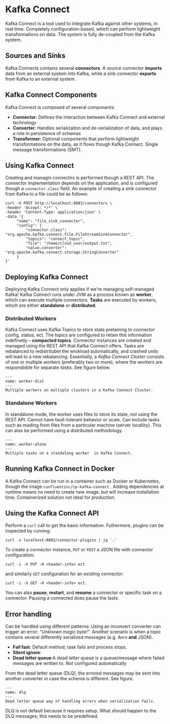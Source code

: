 # Kafka Connect

Kafka Connect is a tool used to integrate Kafka against other systems, in real time. Completely configuration-based,
which can perform lightweight transformations on data. The system is fully de-coupled from the Kafka system.

## Sources and Sinks

Kafka Connects contains several **connectors**. A source connector **imports** data from an external system *into*
Kafka, while a sink connector **exports** from Kafka to an external system.

## Kafka Connect Components

Kafka Connect is composed of several components:

- **Connector**: Defines the interaction between Kafka Connect and external technology
- **Converter**: Handles serializaiton and de-serialization of data, and plays a role in persistence of schemas
- **Transformer**: Optional components that perform lightweight transformations on the data, as it flows though Kafka
  Connect. Single message transformations (SMT).

## Using Kafka Connect

Creating and managin connectirs is performed though a REST API. The connector implementation depends on the application,
and is configured though a `connector.class` field. An example of creating a sink connector from Kafka to a file could
be as follows:

```console
curl -X POST http://localhost:8083/connectors \
-header 'Accept: */*' \
-header 'Content-Type: application/json' \
-data '{
     "name": "file_sink_connector",
     "config": {
         "connector.class": "org.apache.kafka.connect.file.FileStreamSinkConnector",
         "topics": "connect_topic",
         "file": "/home/cloud_user/output.txt",
         "value.converter": "org.apache.kafka.connect.storage.StringConverter"
     }
}'
```

## Deploying Kafka Connect

Deploying Kafka Connect only applies if we're managing self-managed Kafka!
Kafka Connect runs under JVM as a process known as **worker**, which can execute multiple connectors.
**Tasks** are executed by workers, which are either **standalone** or **distributed**.

### Distributed Workers

Kafka Connect uses Kafka Topics to store state pretaining to connector config, status, ect. The topics are configured to
retain this information indefinetly – **compacted topics**. Connector instances are created and managed using the REST
API that Kafka Connect offers. Tasks are rebalanced to redistritubet the wrokload automatically, and crashed units will
lead to a new rebalancing. Essentially, a *Kafka Connect Cluster* consists of one or multiple *workers* (preferably two
or more), where the workers are responsbible for separate *tasks*. See figure below.

```{figure} figures/worker_dist.png
---
name: worker-dist
---
Multiple workers on multiple clusters in a Kafka Connect Cluster.
```

### Standalone Workers

In standalone mode, the worker uses files to store its state, *not* using the REST API. Cannot have fault-tolerant
behavior or scale. Can include tasks such as reading from files from a particular machine (server locallity). This can
also be performed using a distributed methodology.

```{figure} figures/worker_alone.png
---
name: worker-alone
---
Multiple tasks on a standalong worker  in Kafka Connect.
```

## Running Kafka Connect in Docker

A Kafka Connect can be run in a container such as Docker or Kubernetes, though the image `confluentinc/cp-kafka-connect`
. Adding dependencies at runtime means no need to create new image, but will increase installation time. Containerized
solution not ideal for *production*.

## Using the Kafka Connect API

Perform a `curl` call to get the basic information. Futhermore, plugins can be inspected by running:

```console
curl -s localhost:8083/connector-plugins | jq '.'
```

To create a connector instance, `PUT` or `POST` a JSON file with connector configuration:

```console
curl -i -X PUT -H <header-info> ect.
```

and similarly `GET` configuration for an existing connector:

```console
curl -i -X GET -H <header-info> ect.
```

You can also **pause**, **restart**, and **resume** a connector or specific task on a connector. Pausing a connected
does pause the tasts.

## Error handling

Can be handled using different patterns:
Using an inconvert converter can trigger an error: *"Unknown magic byte!"*. Another scenario is when a topic contains
several differently serialized messages (e.g. Avro **and** JSON).

- **Fail fast**: Default method; task fails and process stops.
- **Silent ignore**:
- **Dead letter queue**:A dead letter queue is a queue/message where failed messages are written to. *Not* configured
  automatically

From the dead letter queue (DLQ), the errored messages may be sent into another converter in case the schema is
different. See figure.

```{figure} figures/dlq.png
---
name: dlq
---
Dead letter queue way of handling errors when serialization fails.
```

DLQ is not default because it requires setup. What should happen to the DLQ messages; this needs to be predefined.

